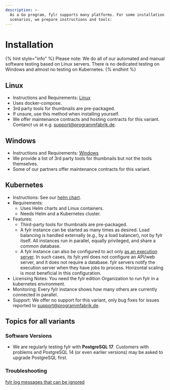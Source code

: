 ```yaml
---
description: >-
  As a Go program, fylr supports many platforms. For some installation
  scenarios, we prepare instructions and tools:
---
```


# Installation

{% hint style="info" %}
Please note: We do all of our automated and manual software testing based on Linux servers. There is no dedicated testing on Windows and almost no testing on Kubernetes.
{% endhint %}

## Linux

* Instructions and Requirements: [Linux](linux-docker-compose.md)
* Uses docker-compose.
* 3rd party tools for thumbnails are pre-packaged.
* If unsure, use this method when installing yourself.
* We offer maintenance contracts and hosting contracts for this variant. Contanct us at e.g. support@programmfabrik.de.

## Windows

* Instructions and Requirements: [Windows](windows.md)
* We provide a list of 3rd party tools for thumbnails but not the tools themselves.
* Some of our partners offer maintenance contracts for this variant.

## Kubernetes

* Instructions: See our [helm chart](https://github.com/programmfabrik/fylr-helm/blob/main/charts/fylr/README.md).
* Requirements:
  * Uses Helm charts and Linux containers.
  * Needs Helm and a Kubernetes cluster.
* Features:
  * Third-party tools for thumbnails are pre-packaged.
  * A fylr instance can be started as many times as desired. Load balancing is handled externally (e.g., by a load balancer), not by fylr itself. All instances run in parallel, equally privileged, and share a common database.
  * A fylr instance can also be configured to act only [as an execution server](https://github.com/programmfabrik/fylr-helm/tree/main/charts/execserver#as-stand-alone-execserver). In such cases, its fylr.yml does not configure an API/web server, and it does not require a database. fylr servers notify the execution server when they have jobs to process. Horizontal scaling is most beneficial in this configuration.
* Licensing Notes: You need the fylr edition Organization to run fylr in a kubernetes environment.
* Monitoring: Every fylr instance shows how many others are currently connected in parallel.
* Support: We offer no support for this variant, only bug fixes for issues reported to [​support@programmfabrik.de](mailto:support@programmfabrik.de).

## Topics for all variants

### Software Versions

* We are regularly testing fylr with **PostgreSQL 17**. Customers with problems and PostgreSQL 14 (or even earlier versions) may be asked to upgrade PostgreSQL first.

### Troubleshooting

[fylr log messages that can be ignored](../symptom-and-solution/log-messages-that-can-be-ignored.md)
